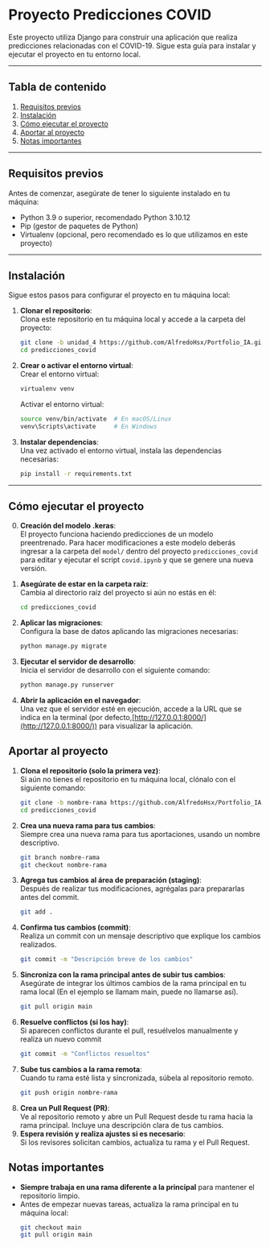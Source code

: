 # Proyecto Predicciones COVID

Este proyecto utiliza Django para construir una aplicación que realiza predicciones relacionadas con el COVID-19. Sigue esta guía para instalar y ejecutar el proyecto en tu entorno local.

---

## Tabla de contenido

1. [Requisitos previos](#requisitos-previos)  
2. [Instalación](#instalación)  
3. [Cómo ejecutar el proyecto](#cómo-ejecutar-el-proyecto)  
4. [Aportar al proyecto](#sincronización-del-repositorio) 
5. [Notas importantes](#Notas-importantes) 

---

## Requisitos previos

Antes de comenzar, asegúrate de tener lo siguiente instalado en tu máquina:

- Python 3.9 o superior, recomendado Python 3.10.12  
- Pip (gestor de paquetes de Python)  
- Virtualenv (opcional, pero recomendado es lo que utilizamos en este proyecto)

---

## Instalación

Sigue estos pasos para configurar el proyecto en tu máquina local:

1. **Clonar el repositorio**:  
   Clona este repositorio en tu máquina local y accede a la carpeta del proyecto:  
   ```bash
   git clone -b unidad_4 https://github.com/AlfredoHsx/Portfolio_IA.git
   cd predicciones_covid

2. **Crear o activar el entorno virtual**:  
    Crear el entorno virtual:
    ```bash
    virtualenv venv
    ```
    Activar el entorno virtual:
    ```bash
    source venv/bin/activate  # En macOS/Linux
    venv\Scripts\activate     # En Windows
    ```
3. **Instalar dependencias**:  
    Una vez activado el entorno virtual, instala las dependencias necesarias:
    ```bash
    pip install -r requirements.txt
    ```
---

## Cómo ejecutar el proyecto

0. **Creación del modelo .keras**:  
   El proyecto funciona haciendo predicciones de un modelo preentrenado. Para hacer modificaciones a este modelo deberás ingresar a la carpeta del `model/` dentro del proyecto `predicciones_covid` para editar y ejecutar el script `covid.ipynb` y que se genere una nueva versión.

1. **Asegúrate de estar en la carpeta raíz**:  
   Cambia al directorio raíz del proyecto si aún no estás en él:  
   ```bash
   cd predicciones_covid

2. **Aplicar las migraciones**:  
   Configura la base de datos aplicando las migraciones necesarias:
   ```bash
   python manage.py migrate
   
3. **Ejecutar el servidor de desarrollo**:  
    Inicia el servidor de desarrollo con el siguiente comando:
   ```bash
   python manage.py runserver
   
3. **Abrir la aplicación en el navegador**:  
    Una vez que el servidor esté en ejecución, accede a la URL que se indica en la terminal (por      defecto,[http://127.0.0.1:8000/](http://127.0.0.1:8000/)) para visualizar la aplicación.

   
## Aportar al proyecto
1. **Clona el repositorio (solo la primera vez)**:  
   Si aún no tienes el repositorio en tu máquina local, clónalo con el siguiente comando:  
   ```bash
   git clone -b nombre-rama https://github.com/AlfredoHsx/Portfolio_IA.git
   cd predicciones_covid
   
2. **Crea una nueva rama para tus cambios**:    
    Siempre crea una nueva rama para tus aportaciones, usando un nombre descriptivo.
    ```bash
    git branch nombre-rama
    git checkout nombre-rama 

3. **Agrega tus cambios al área de preparación (staging)**:     
    Después de realizar tus modificaciones, agrégalas para prepararlas antes del commit.
    ```bash
    git add . 
    
4. **Confirma tus cambios (commit)**:   
    Realiza un commit con un mensaje descriptivo que explique los cambios realizados.
   ```bash
   git commit -m "Descripción breve de los cambios"
   
5. **Sincroniza con la rama principal antes de subir tus cambios**:     
    Asegúrate de integrar los últimos cambios de la rama principal en tu rama local (En el ejemplo se llamam main, puede no llamarse así).
    ```bash
    git pull origin main
    
6. **Resuelve conflictos (si los hay)**:    
    Si aparecen conflictos durante el pull, resuélvelos manualmente y realiza un nuevo commit
    ```bash
    git commit -m "Conflictos resueltos"

7. **Sube tus cambios a la rama remota**:   
    Cuando tu rama esté lista y sincronizada, súbela al repositorio remoto.
    ```bash
    git push origin nombre-rama
    
8. **Crea un Pull Request (PR)**:     
    Ve al repositorio remoto y abre un Pull Request desde tu rama hacia la rama principal. Incluye una     descripción clara de tus cambios.
9. **Espera revisión y realiza ajustes si es necesario**:    
    Si los revisores solicitan cambios, actualiza tu rama y el Pull Request.
   
## Notas importantes
- **Siempre trabaja en una rama diferente a la principal** para mantener el repositorio limpio.  
- Antes de empezar nuevas tareas, actualiza la rama principal en tu máquina local:  
  ```bash
  git checkout main
  git pull origin main
